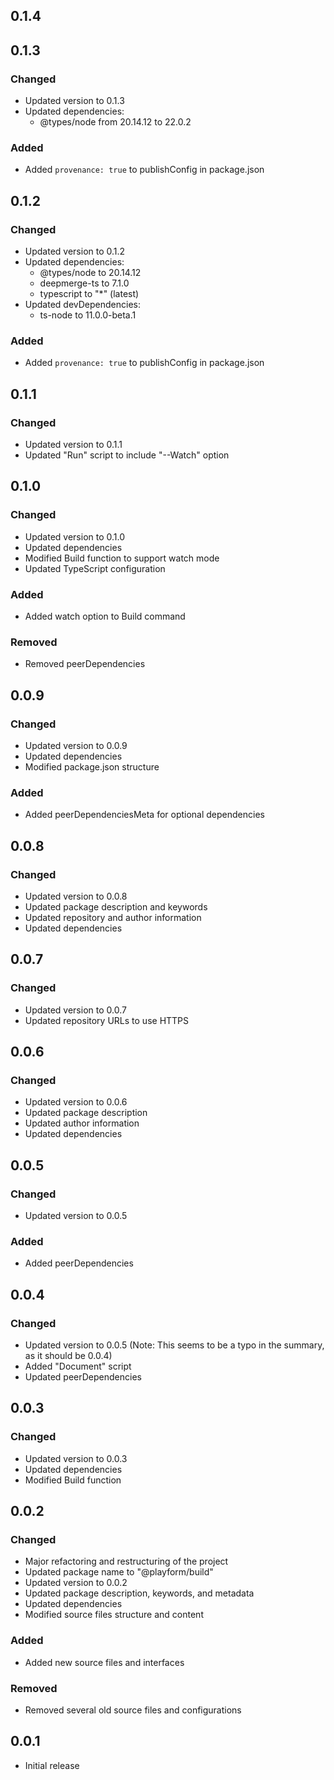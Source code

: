 ## 0.1.4

## 0.1.3

### Changed

-   Updated version to 0.1.3
-   Updated dependencies:
    -   @types/node from 20.14.12 to 22.0.2

### Added

-   Added `provenance: true` to publishConfig in package.json

## 0.1.2

### Changed

-   Updated version to 0.1.2
-   Updated dependencies:
    -   @types/node to 20.14.12
    -   deepmerge-ts to 7.1.0
    -   typescript to "\*" (latest)
-   Updated devDependencies:
    -   ts-node to 11.0.0-beta.1

### Added

-   Added `provenance: true` to publishConfig in package.json

## 0.1.1

### Changed

-   Updated version to 0.1.1
-   Updated "Run" script to include "--Watch" option

## 0.1.0

### Changed

-   Updated version to 0.1.0
-   Updated dependencies
-   Modified Build function to support watch mode
-   Updated TypeScript configuration

### Added

-   Added watch option to Build command

### Removed

-   Removed peerDependencies

## 0.0.9

### Changed

-   Updated version to 0.0.9
-   Updated dependencies
-   Modified package.json structure

### Added

-   Added peerDependenciesMeta for optional dependencies

## 0.0.8

### Changed

-   Updated version to 0.0.8
-   Updated package description and keywords
-   Updated repository and author information
-   Updated dependencies

## 0.0.7

### Changed

-   Updated version to 0.0.7
-   Updated repository URLs to use HTTPS

## 0.0.6

### Changed

-   Updated version to 0.0.6
-   Updated package description
-   Updated author information
-   Updated dependencies

## 0.0.5

### Changed

-   Updated version to 0.0.5

### Added

-   Added peerDependencies

## 0.0.4

### Changed

-   Updated version to 0.0.5 (Note: This seems to be a typo in the summary, as
    it should be 0.0.4)
-   Added "Document" script
-   Updated peerDependencies

## 0.0.3

### Changed

-   Updated version to 0.0.3
-   Updated dependencies
-   Modified Build function

## 0.0.2

### Changed

-   Major refactoring and restructuring of the project
-   Updated package name to "@playform/build"
-   Updated version to 0.0.2
-   Updated package description, keywords, and metadata
-   Updated dependencies
-   Modified source files structure and content

### Added

-   Added new source files and interfaces

### Removed

-   Removed several old source files and configurations

## 0.0.1

-   Initial release

